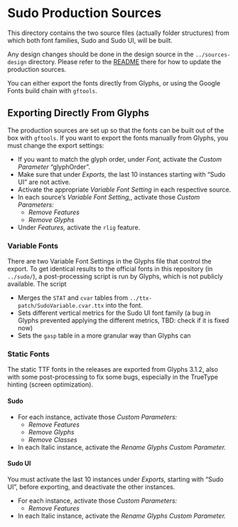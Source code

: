 
# Sudo Production Sources

This directory contains the two source files (actually folder structures) from which both font families, Sudo and Sudo UI, will be built.

Any design changes should be done in the design source in the `../sources-design` directory. Please refer to the [README](../sources-design/README.md) there for how to update the production sources.

You can either export the fonts directly from Glyphs, or using the Google Fonts build chain with `gftools`.

## Exporting Directly From Glyphs

The production sources are set up so that the fonts can be built out of the box with `gftools`. If you want to export the fonts manually from Glyphs, you must change the export settings:

- If you want to match the glyph order, under _Font,_ activate the _Custom Parameter_ “glyphOrder”.
- Make sure that under _Exports,_ the last 10 instances starting with “Sudo UI” are not active.
- Activate the appropriate _Variable Font Setting_ in each respective source.
- In each source’s _Variable Font Setting,_, activate those _Custom Parameters:_
  - _Remove Features_
  - _Remove Glyphs_
- Under _Features,_ activate the `rlig` feature.

### Variable Fonts

There are two Variable Font Settings in the Glyphs file that control the export. To get identical results to the official fonts in this repository (in `../sudo/`), a post-processing script is run by Glyphs, which is not publicly available. The script

- Merges the `STAT` and `cvar` tables from `../ttx-patch/SudoVariable.cvar.ttx` into the font.
- Sets different vertical metrics for the Sudo UI font family (a bug in Glyphs prevented applying the different metrics, TBD: check if it is fixed now)
- Sets the `gasp` table in a more granular way than Glyphs can

### Static Fonts

The static TTF fonts in the releases are exported from Glyphs 3.1.2, also with some post-processing to fix some bugs, especially in the TrueType hinting (screen optimization).

#### Sudo

- For each instance, activate those _Custom Parameters:_
  - _Remove Features_
  - _Remove Glyphs_
  - _Remove Classes_
- In each Italic instance, activate the _Rename Glyphs_ _Custom Parameter._

#### Sudo UI

You must activate the last 10 instances under _Exports,_ starting with “Sudo UI”, before exporting, and deactivate the other instances.

- For each instance, activate those _Custom Parameters:_
  - _Remove Features_
- In each Italic instance, activate the _Rename Glyphs_ _Custom Parameter._
